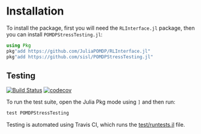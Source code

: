 # Installation

To install the package, first you will need the `RLInterface.jl` package, then you can install `POMDPStressTesting.jl`:

```julia
using Pkg
pkg"add https://github.com/JuliaPOMDP/RLInterface.jl"
pkg"add https://github.com/sisl/POMDPStressTesting.jl"
```

## Testing
[![Build Status](https://travis-ci.org/sisl/POMDPStressTesting.jl.svg?branch=master)](https://travis-ci.org/sisl/POMDPStressTesting.jl) [![codecov](https://codecov.io/gh/sisl/POMDPStressTesting.jl/branch/master/graph/badge.svg)](https://codecov.io/gh/sisl/POMDPStressTesting.jl)


To run the test suite, open the Julia Pkg mode using `]` and then run:

```julia
test POMDPStressTesting
```

Testing is automated using Travis CI, which runs the [test/runtests.jl](https://github.com/mossr/POMDPStressTesting.jl/blob/master/test/runtests.jl) file.